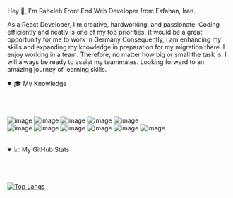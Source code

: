 


Hey 👋, I'm Raheleh
Front End Web Developer from Esfahan, Iran.



As a React Developer, I'm creative, hardworking, and passionate. Coding efficiently and neatly is one of my top priorities. It would be a great opportunity for me to work in Germany Consequently, I am enhancing my skills and expanding my knowledge in preparation for my migration there. I enjoy working in a team. Therefore, no matter how big or small the task is, I will always be ready to assist my teammates. Looking forward to an amazing journey of learning skills.

<details open>
<summary style="margin-bottom:30px">🎓 My Knowledge</summary>
<br/>

![image](https://user-images.githubusercontent.com/95981929/221377379-ed3de2b2-46e2-42be-b9e9-02b5117040fa.png)
![image](https://user-images.githubusercontent.com/95981929/221377436-9063ebc7-fda6-4bf4-9065-ed75a2434c3d.png)
![image](https://user-images.githubusercontent.com/95981929/221377451-8472d535-0b63-4959-b4e9-5a3fbab7cc2f.png)
![image](https://user-images.githubusercontent.com/95981929/221377498-4e91034b-469e-4206-9200-ba09448033ec.png)
![image](https://user-images.githubusercontent.com/95981929/221377503-9e309e12-1368-41ec-9f20-f18851c5cdcb.png)
<br/>
![image](https://user-images.githubusercontent.com/95981929/221377505-f261685d-7862-42c8-b783-9e674da74c95.png)
![image](https://user-images.githubusercontent.com/95981929/221377520-760d605b-1d37-406f-a87c-2c50ebc2c6e9.png)
![image](https://user-images.githubusercontent.com/95981929/221377527-2ffa6b2a-5ec4-4046-8354-dad45d901587.png)
![image](https://user-images.githubusercontent.com/95981929/221377533-876afb50-fbc7-45be-afae-6c7c2be95919.png)
![image](https://user-images.githubusercontent.com/95981929/221377550-a536d49c-a7ac-47c2-b6ba-417b689a42aa.png)
![image](https://user-images.githubusercontent.com/95981929/221377568-49ab25bf-910f-47b4-966a-99796cd2ab44.png)

</details>
<br/>
<details open>
<summary style="margin-bottom:30px">📈 My GitHub Stats</summary>
<br/>



[![Top Langs](https://github-readme-stats.vercel.app/api/top-langs/?username=raheleh-sepehri&layout=compact)](https://github.com/anuraghazra/github-readme-stats)   


